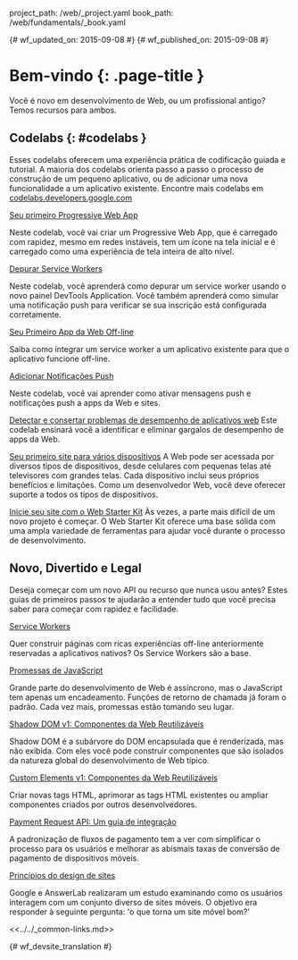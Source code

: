 project_path: /web/_project.yaml
book_path: /web/fundamentals/_book.yaml

{# wf_updated_on: 2015-09-08 #}
{# wf_published_on: 2015-09-08 #}

# Bem-vindo {: .page-title }

Você é novo em desenvolvimento de Web, ou um profissional antigo? Temos recursos para ambos. 


## Codelabs {: #codelabs }

Esses codelabs oferecem uma experiência prática de codificação guiada e tutorial. A maioria
dos codelabs orienta passo a passo o processo de construção de um pequeno
aplicativo, ou de adicionar uma nova funcionalidade a um aplicativo existente.  Encontre mais codelabs em
[codelabs.developers.google.com](https://codelabs.developers.google.com/?cat=Web)

<div class="attempt-left">
  <a href="codelabs/your-first-pwapp/">
    Seu primeiro Progressive Web App 
</a>
  <p>
    Neste codelab, você vai criar um Progressive Web App, que é carregado com
 rapidez, mesmo em redes instáveis, tem um ícone na tela inicial e é carregado
como uma experiência de tela inteira de alto nível.
  </p>
</div>
<div class="attempt-right">
  <a href="codelabs/debugging-service-workers/">
    Depurar Service Workers 
</a>
  <p>
    Neste codelab, você aprenderá como depurar um service worker usando o novo
    painel DevTools Application. Você também aprenderá como simular uma
 notificação push para verificar se sua inscrição está configurada corretamente.
  </p>
</div>

<div style="clear:both"></div>

<div class="attempt-left">
  <a href="codelabs/offline/">
    Seu Primeiro App da Web Off-line
  </a>
  <p>
    Saiba como integrar um service worker a um aplicativo existente
  para que o aplicativo funcione off-line.
  </p>
</div>
<div class="attempt-right">
  <a href="codelabs/debugging-service-workers/">
    Adicionar Notificações Push
  </a>
  <p>
    Neste codelab, você vai aprender como ativar mensagens push e
notificações push a apps da Web e sites.
  </p>
</div>

<div style="clear:both"></div>

[Detectar e consertar problemas de desempenho de aplicativos web](codelabs/web-perf/)
Este codelab ensinará você a identificar e eliminar gargalos de desempenho de apps da Web.

[Seu primeiro site para vários dispositivos](your-first-multi-screen-site/)
A Web pode ser acessada por diversos tipos de dispositivos, desde celulares com
pequenas telas até televisores com grandes telas. Cada dispositivo inclui seus próprios benefícios e limitações.
Como um desenvolvedor Web, você deve oferecer suporte a todos os tipos de dispositivos.

[Inicie seu site com o Web Starter Kit](web-starter-kit/)
Às vezes, a parte mais difícil de um novo projeto é começar. O Web Starter
Kit oferece uma base sólida com uma ampla variedade de ferramentas para
ajudar você durante o processo de desenvolvimento.


## Novo, Divertido e Legal

Deseja começar com um novo API ou recurso que nunca usou antes?
Estes guias de primeiros passos te ajudarão a entender tudo que você precisa
saber para começar com rapidez e facilidade.

<div class="attempt-left">
  <a href="primers/service-workers">
    Service Workers 
</a>
  <p>
    Quer construir páginas com ricas experiências off-line anteriormente
    reservadas a aplicativos nativos? Os Service Workers são a base.
  </p>
</div>
<div class="attempt-right">
  <a href="primers/promises">
    Promessas de JavaScript
  </a>
  <p>
    Grande parte do desenvolvimento de Web é assíncrono, mas o JavaScript tem
 apenas um encadeamento. Funções de retorno de chamada já foram o padrão. Cada vez mais, promessas
    estão tomando seu lugar.
  </p>
</div>

<div style="clear:both"></div>

<div class="attempt-left">
  <a href="primers/shadowdom">
    Shadow DOM v1: Componentes da Web Reutilizáveis
  </a>
  <p>
    Shadow DOM é a subárvore do DOM encapsulada que é renderizada, mas não exibida.
    Com eles você pode construir componentes que são isolados da natureza
global do desenvolvimento de Web típico.
  </p>
</div>
<div class="attempt-right">
  <a href="primers/customelements">
    Custom Elements v1: Componentes da Web Reutilizáveis
  </a>
  <p>
    Criar novas tags HTML, aprimorar as tags HTML existentes ou ampliar
componentes criados por outros desenvolvedores.
  </p>
</div>

<div style="clear:both"></div>

<div class="attempt-left">
  <a href="primers/payment-request/">
    Payment Request API: Um guia de integração
</a>
  <p>
    A padronização de fluxos de pagamento tem a ver com simplificar o processo
para os usuários e melhorar as abismais taxas de conversão de pagamento  de dispositivos móveis.
  </p>
</div>
<div class="attempt-right">
  <a href="principles/">
    Princípios do design de sites
  </a>
  <p>
    Google e AnswerLab realizaram um estudo examinando como os usuários
    interagem com um conjunto diverso de sites móveis. O objetivo era responder à seguinte pergunta:
   'o que torna um site móvel bom?'
  </p>
</div>

<div style="clear:both"></div>

<<../../_common-links.md>>


{# wf_devsite_translation #}
